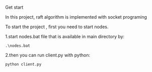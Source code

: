 Get start

In this project, raft algorithm is implemented with socket programing

To start the project , first you need to start nodes.

1.start nodes.bat file that is available in main directory by:

`.\nodes.bat`

2.then you can run client.py with python:

`python client.py`

